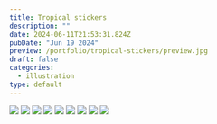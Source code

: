 ```yaml
---
title: Tropical stickers
description: ""
date: 2024-06-11T21:53:31.824Z
pubDate: "Jun 19 2024"
preview: /portfolio/tropical-stickers/preview.jpg
draft: false
categories:
  - illustration
type: default
---
```


![](/portfolio/tropical-stickers/stickers-01.png)
![](/portfolio/tropical-stickers/stickers-02.jpg)
![](/portfolio/tropical-stickers/stickers-03.jpg)
![](/portfolio/tropical-stickers/stickers-04.jpg)
![](/portfolio/tropical-stickers/stickers-05.jpg)
![](/portfolio/tropical-stickers/stickers-06.jpg)
![](/portfolio/tropical-stickers/stickers-07.jpg)
![](/portfolio/tropical-stickers/stickers-08.jpg)
![](/portfolio/tropical-stickers/stickers-09.jpg)
